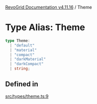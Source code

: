 [RevoGrid Documentation v4.11.16](README.md) / Theme

# Type Alias: Theme

```ts
type Theme: 
  | "default"
  | "material"
  | "compact"
  | "darkMaterial"
  | "darkCompact"
  | string;
```

## Defined in

[src/types/theme.ts:9](https://github.com/revolist/revogrid/blob/4a2e1c34e7e1a3d80ec42c0347cc2f82d785aa84/src/types/theme.ts#L9)
